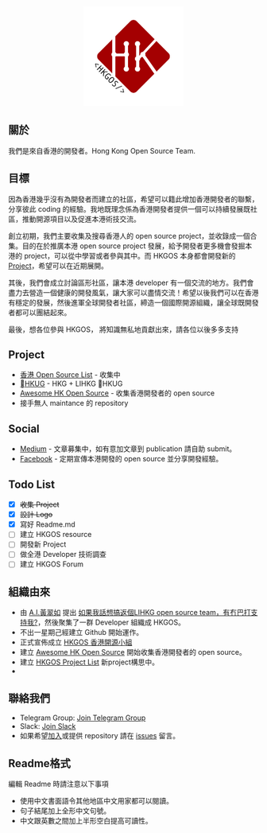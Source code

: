 <p align="center">
    <img src="https://raw.githubusercontent.com/hkgos/about-us/master/logo/hkgos-logo.jpg" alt="HKGOS logo" width="200" />
</p>

## 關於
我們是來自香港的開發者。Hong Kong Open Source Team.

## 目標
因為香港幾乎沒有為開發者而建立的社區，希望可以籍此增加香港開發者的聯繫，分享彼此 coding 的經驗。我地既理念係為香港開發者提供一個可以持續發展既社區，推動開源項目以及促進本港術技交流。

創立初期，我們主要收集及搜尋香港人的 open source project，並收錄成一個合集。目的在於推廣本港 open source project 發展，給予開發者更多機會發掘本港的 project，可以從中學習或者參與其中。而 HKGOS 本身都會開發新的 [Project](https://github.com/hkgos/hkgos-project-list)，希望可以在近期展開。

其後，我們會成立討論區形社區，讓本港 developer 有一個交流的地方。我們會盡力去營造一個健康的開發風氣，讓大家可以盡情交流！希望以後我們可以在香港有穩定的發展，然後進軍全球開發者社區，締造一個國際開源組織，讓全球既開發者都可以團結起來。

最後，想各位參與 HKGOS， 將知識無私地貢獻出來，請各位以後多多支持

## Project
* [香港 Open Source List](https://github.com/hkgos/hkgos-project-list) - 收集中
* [HKUG](https://github.com/hkgos/hkug) - HKG + LIHKG ＝HKUG
* [Awesome HK Open Source](https://github.com/hkgos/awesome-hk-open-source) - 收集香港開發者的 open source
* 接手無人 maintance 的 repository

## Social
* [Medium](https://medium.com/hong-kong-open-source) - 文章募集中，如有意加文章到 publication 請自助 submit。
* [Facebook](https://www.facebook.com/hkgos/) - 定期宣傳本港開發的 open source 並分享開發經驗。

## Todo List
- [x] ~~收集 Project~~
- [x] ~~設計 Logo~~
- [x] 寫好 Readme.md
- [ ] 建立 HKGOS resource
- [ ] 開發新 Project
- [ ] 做全港 Developer 技術調查
- [ ] 建立 HKGOS Forum

## 組織由來
* 由 [A.I.黃翠如](https://github.com/benchan1997) 提出 [如果我話想搞返個LIHKG open source team，有冇巴打支持我?](https://lihkg.com/thread/634190/page/1)，然後聚集了一群 Developer 組織成 HKGOS。
* 不出一星期己經建立 Github 開始運作。
* 正式宣佈成立 [HKGOS 香港開源小組](https://lihkg.com/thread/641677/page/1)
* 建立 [Awesome HK Open Source](https://github.com/hkgos/awesome-hk-open-source) 開始收集香港開發者的 open source。
* 建立 [HKGOS Project List](https://github.com/hkgos/hkgos-project-list) 新project構思中。
* 

## 聯絡我們
- Telegram Group: [Join Telegram Group](https://t.me/joinchat/GgA4HxKLHJs4fi1EYseYWw)
- Slack: [Join Slack](https://join.slack.com/t/hkgos/shared_invite/enQtMzUyNzM5MzY0MDAzLTIwY2JmOTlhNzAwOGY1NGQ2YzVhNzBiNDlkZmY3ZDhkNDU3YzA1Y2VlOGFkOGNjMGE3NTc2YmRkMGQyY2VjY2M)
- 如果希望[加入](https://t.me/joinchat/GgA4HxKLHJs4fi1EYseYWw)或提供 repository 請在 [issues](https://github.com/hkgos/awesome-hk-open-source/issues/new) 留言。


## Readme格式
編輯 Readme 時請注意以下事項
* 使用中文書面語令其他地區中文用家都可以閱讀。
* 句子結尾加上全形中文句號。
* 中文跟英數之間加上半形空白提高可讀性。

